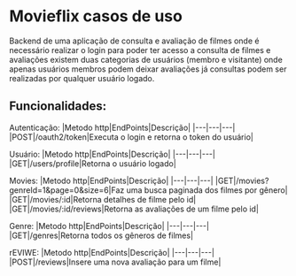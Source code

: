 # Movieflix casos de uso

Backend de uma aplicação de consulta e avaliação de filmes onde é necessário realizar o login para poder ter acesso a consulta de  filmes e avaliações existem duas categorias de usuários (membro e visitante)  onde apenas usuários membros podem deixar avaliações já consultas podem ser realizadas por qualquer usuário logado.

## Funcionalidades:

Autenticação:
|Metodo http|EndPoints|Descrição|
|---|---|---|
|POST|/oauth2/token|Executa o login e retorna o token do usuário|

Usuário:
|Metodo http|EndPoints|Descrição|
|---|---|---|
|GET|/users/profile|Retorna o usuário logado|

Movies:
|Metodo http|EndPoints|Descrição|
|---|---|---|
|GET|/movies?genreId=1&page=0&size=6|Faz uma busca paginada dos filmes por gênero|
|GET|/movies/:id|Retorna detalhes de filme pelo id|
|GET|/movies/:id/reviews|Retorna as avaliações de um filme pelo id|

Genre:
|Metodo http|EndPoints|Descrição|
|---|---|---|
|GET|/genres|Retorna todos os gêneros de filmes|


rEVIWE:
|Metodo http|EndPoints|Descrição|
|---|---|---|
|POST|/reviews|Insere uma nova avaliação para um filme|

